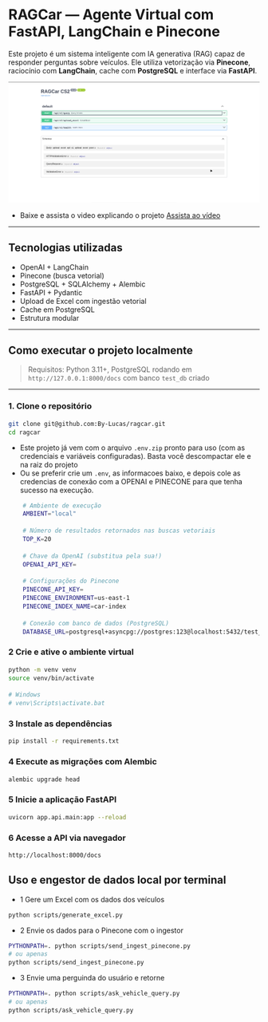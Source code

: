 # RAGCar — Agente Virtual com FastAPI, LangChain e Pinecone

Este projeto é um sistema inteligente com IA generativa (RAG) capaz de responder perguntas sobre veículos. Ele utiliza vetorização via **Pinecone**, raciocínio com **LangChain**, cache com **PostgreSQL** e interface via **FastAPI**.

![alt text](image.png)

- Baixe e assista o video explicando o projeto [Assista ao vídeo](https://drive.google.com/file/d/1vsv5vYCZKcmooxT59ngnBoK2rssFOnj0/view?usp=sharing)


---

## Tecnologias utilizadas

- OpenAI + LangChain
- Pinecone (busca vetorial)
- PostgreSQL + SQLAlchemy + Alembic
- FastAPI + Pydantic
- Upload de Excel com ingestão vetorial
- Cache em PostgreSQL
- Estrutura modular

---


## Como executar o projeto localmente

> Requisitos: Python 3.11+, PostgreSQL rodando em `http://127.0.0.1:8000/docs` com banco `test_db` criado

---

### 1. Clone o repositório
```bash
git clone git@github.com:By-Lucas/ragcar.git
cd ragcar
```

  -  Este projeto já vem com o arquivo `.env.zip` pronto para uso (com as credenciais e variáveis configuradas). Basta você descompactar ele e na raiz do projeto
  -  Ou se preferir crie um `.env`, as informacoes baixo, e depois cole as credencias de conexão com a OPENAI e PINECONE para que tenha sucesso na execução.
  ```bash
      # Ambiente de execução
      AMBIENT="local"

      # Número de resultados retornados nas buscas vetoriais
      TOP_K=20

      # Chave da OpenAI (substitua pela sua!)
      OPENAI_API_KEY=

      # Configurações do Pinecone
      PINECONE_API_KEY=
      PINECONE_ENVIRONMENT=us-east-1
      PINECONE_INDEX_NAME=car-index

      # Conexão com banco de dados (PostgreSQL)
      DATABASE_URL=postgresql+asyncpg://postgres:123@localhost:5432/test_db
  ```
    
### 2 Crie e ative o ambiente virtual
```bash
python -m venv venv
source venv/bin/activate

# Windows
# venv\Scripts\activate.bat
```

### 3 Instale as dependências
```bash
pip install -r requirements.txt
```

### 4 Execute as migrações com Alembic
```bash
alembic upgrade head
```

### 5 Inicie a aplicação FastAPI
```bash
uvicorn app.api.main:app --reload
```

### 6 Acesse a API via navegador
```bash
http://localhost:8000/docs
```


## Uso e engestor de dados local por terminal
- 1 Gere um Excel com os dados dos veículos
```bash
python scripts/generate_excel.py
```

- 2 Envie os dados para o Pinecone com o ingestor
```bash
PYTHONPATH=. python scripts/send_ingest_pinecone.py
# ou apenas
python scripts/send_ingest_pinecone.py
```

- 3 Envie uma perguinda do usuário e retorne
```bash
PYTHONPATH=. python scripts/ask_vehicle_query.py
# ou apenas
python scripts/ask_vehicle_query.py
```
